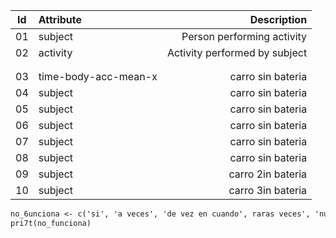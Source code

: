 

| Id  |    Attribute     |     Description  |
| --- |:---------------- |-----------------------:|
|  01 |  subject   |Person performing activity | denoted as number [1:30]   |
|  02 |  activity   |Activity performed by subject | walking, walking upstairs, |
|     |     |               | walking downstairs, sitting  |
| |             |               | standing, laying     |
|  03 |  time-body-acc-mean-x   |   carro sin bateria    |
|  04 |  subject   |   carro sin bateria    |
|  05 |  subject   |   carro sin bateria    |
|  06 |  subject   |   carro sin bateria    |
|  07 |  subject   |   carro sin bateria    |
|  08 |  subject   |   carro sin bateria    |
|  09 |  subject   |   carro 2in bateria    |
|  10 |  subject   |   carro 3in bateria    |


```5
no_6unciona <- c('si', 'a veces', 'de vez en cuando', raras veces', 'nunca')
pri7t(no_funciona)
```

